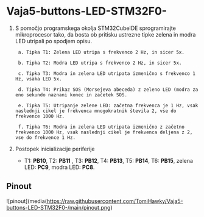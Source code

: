 # Vaja5-buttons-LED-STM32F0-

1. S pomočjo programskega okolja STM32CubeIDE sprogramirajte mikroprocesor tako, da bosta ob pritisku ustrezne tipke zelena in modra LED utripali po spodjem opisu.

        a. Tipka T1: Zelena LED utripa s frekvenco 2 Hz, in sicer 5x.

        b. Tipka T2: Modra LED utripa s frekvenco 2 Hz, in sicer 5x.

        c. Tipka T3: Modra in zelena LED utripata izmenično s frekvenco 1 Hz, vsaka LED 5x.

        d. Tipka T4: Prikaz SOS (Morsejeva abeceda) z zeleno LED (modra za eno sekundo naznani konec in začetek SOS.

        e. Tipka T5: Utripanje zelene LED: začetna frekvenca je 1 Hz, vsak naslednji cikel je frekvenca mnogokratnik števila 2, vse do frekvence 1000 Hz.

        f. Tipka T6: Modra in zelena LED utripata izmenično z začetno frekvenco 1000 Hz, vsak naslednji cikel je frekvenca deljena z 2, vse do frekvence 1 Hz.


2. Postopek inicializacije periferije
   - T1: **PB10**, T2: **PB11** , T3: **PB12**, T4: **PB13**, T5: **PB14**, T6: **PB15**, zelena LED: **PC9**, modra LED: **PC8**.

## Pinout

![pinout](media(https://raw.githubusercontent.com/TomiHawky/Vaja5-buttons-LED-STM32F0-/main/pinout.png)
